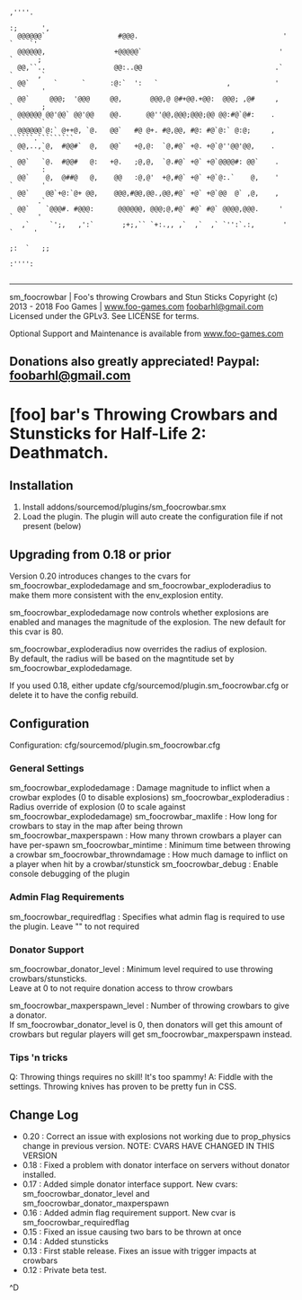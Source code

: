 ```
                                                                                    
                                                                       ,''''.       
                                                                     :;      ',     
  @@@@@@`                  #@@@.                                    '    `    `'    
  @@@@@@,                 +@@@@@`                                  '     `      ;   
  @@,``..                 @@:..@@                                 .`     `      ,`  
  @@`      `      `      :@:`  ':   `                 ,           '      `       '  
  @@`     @@@;  '@@@     @@,       @@@,@ @#+@@.+@@:  @@@; ,@#     ,      `       ;  
  @@@@@@ @@'@@` @@'@@    @@.      @@''@@,@@@;@@@;@@ @@:#@`@#:    .       `       `  
  @@@@@@`@:` @++@, `@.   @@`   #@ @+. #@,@@, #@: #@`@:` @:@;     , ``````.````````` 
  @@,..,`@,  #@@#`  @,   @@`   +@,@:  `@,#@` +@. +@`@''@@'@@,    .       `       `  
  @@`   `@.  #@@#   @:   +@.   ;@,@,  `@.#@` +@` +@`@@@@#: @@`    .      `       :  
  @@`    @,  @##@   @,    @@   :@,@'  +@,#@` +@` +@`@:.`    @,    '      `       '  
  @@`    @@`+@:`@+ @@,    @@@,#@@,@@.,@@,#@` +@` +@`@@  @` ,@,    ,      `      .`  
  @@`    `@@@#. #@@@:      @@@@@@, @@@;@,#@` #@` #@` @@@@,@@@.     '     `      '   
   ,`     `';,   ,':`       ;+;,`` `+:.,, ,`  ,`  ,` `'':`.:,       '    `     '    
                                                                     ;:  `   ;;     
                                                                       :'''':       
                                                                                    
```
------------------------------------------------------------------------------
sm_foocrowbar | Foo's throwing Crowbars and Stun Sticks
Copyright (c) 2013 - 2018 Foo Games | www.foo-games.com <foobarhl@gmail.com>
Licensed under the GPLv3.  See LICENSE for terms.

Optional Support and Maintenance is available from www.foo-games.com

Donations also greatly appreciated!  Paypal: foobarhl@gmail.com
------------------------------------------------------------------------------


# [foo] bar's Throwing Crowbars and Stunsticks for Half-Life 2: Deathmatch.

## Installation

 1. Install addons/sourcemod/plugins/sm_foocrowbar.smx
 2. Load the plugin.  The plugin will auto create the configuration file if 
    not present (below)

## Upgrading from 0.18 or prior

Version 0.20 introduces changes to the cvars for sm_foocrowbar_explodedamage and 
sm_foocrowbar_exploderadius to make them more consistent with the env_explosion 
entity.

sm_foocrowbar_explodedamage now controls whether explosions are enabled and 
manages the magnitude of the explosion.  The new default for this cvar is 80.

sm_foocrowbar_exploderadius now overrides the radius of explosion.  
By default, the radius will be based on the magntitude set by 
sm_foocrowbar_explodedamage.

If you used 0.18, either update cfg/sourcemod/plugin.sm_foocrowbar.cfg or 
delete it to have the config rebuild.

 
## Configuration

Configuration: cfg/sourcemod/plugin.sm_foocrowbar.cfg

### General Settings

  sm_foocrowbar_explodedamage : Damage magnitude to inflict when a crowbar explodes (0 to disable explosions)
  sm_foocrowbar_exploderadius : Radius override of explosion (0 to scale against sm_foocrowbar_explodedamage)
  sm_foocrowbar_maxlife       : How long for crowbars to stay in the map   after being thrown
  sm_foocrowbar_maxperspawn   : How many thrown crowbars a player can have  per-spawn
  sm_foocrowbar_mintime       : Minimum time between throwing a crowbar
  sm_foocrowbar_throwndamage  : How much damage to inflict on a player when hit by a crowbar/stunstick
  sm_foocrowbar_debug         : Enable console debugging of the plugin

### Admin Flag Requirements ###
  sm_foocrowbar_requiredflag  : Specifies what admin flag is required to use the plugin.  Leave "" to not required

### Donator Support ###

  sm_foocrowbar_donator_level     : Minimum level required to use throwing crowbars/stunsticks.  
                                    Leave at 0 to not require donation access to throw crowbars

  sm_foocrowbar_maxperspawn_level : Number of throwing crowbars to give a donator.  
                                    If sm_foocrowbar_donator_level is 0, then 
                                    donators will get this amount of crowbars 
                                    but regular players will get 
                                    sm_foocrowbar_maxperspawn instead.

### Tips 'n tricks ###

Q: Throwing things requires no skill!  It's too spammy!
A: Fiddle with the settings.  Throwing knives has proven to be pretty fun in
   CSS.

## Change Log ##
 * 0.20 : Correct an issue with explosions not working due to prop_physics change in previous version.  NOTE:  CVARS HAVE CHANGED IN THIS VERSION
 * 0.18 : Fixed a problem with donator interface on servers without donator installed.
 * 0.17 : Added simple donator interface support.  New cvars:  sm_foocrowbar_donator_level  and sm_foocrowbar_donator_maxperspawn
 * 0.16 : Added admin flag requirement support.  New cvar is  sm_foocrowbar_requiredflag
 * 0.15 : Fixed an issue causing two bars to be thrown at once
 * 0.14 : Added stunsticks
 * 0.13 : First stable release.  Fixes an issue with trigger impacts at crowbars
 * 0.12 : Private beta test.


^D
